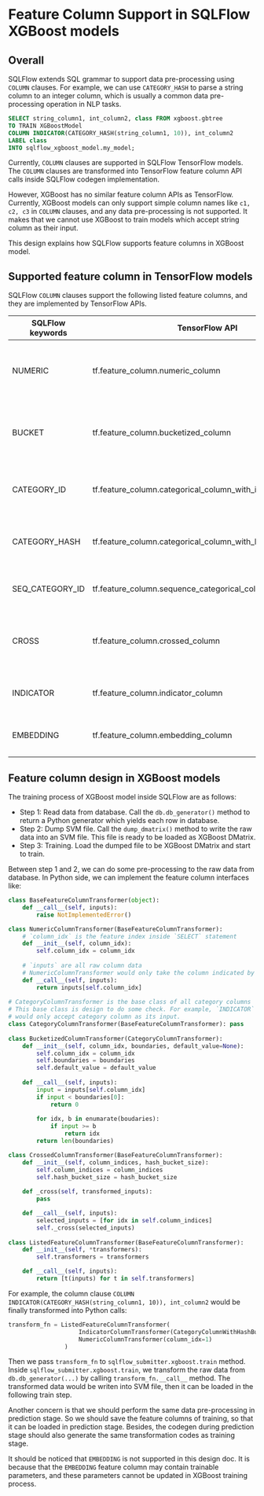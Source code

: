 # Feature Column Support in SQLFlow XGBoost models

## Overall

SQLFlow extends SQL grammar to support data pre-processing using `COLUMN` clauses. 
For example, we can use `CATEGORY_HASH` to parse a string column to an integer column, which is usually a common data pre-processing operation in NLP tasks.

```sql
SELECT string_column1, int_column2, class FROM xgboost.gbtree
TO TRAIN XGBoostModel
COLUMN INDICATOR(CATEGORY_HASH(string_column1, 10)), int_column2
LABEL class 
INTO sqlflow_xgboost_model.my_model;
```

Currently, `COLUMN` clauses are supported in SQLFlow TensorFlow models. The `COLUMN` clauses are transformed
into TensorFlow feature column API calls inside SQLFlow codegen implementation.

However, XGBoost has no similar feature column APIs as TensorFlow. Currently, XGBoost models can only support simple column names like `c1, c2, c3` in `COLUMN` clauses,
and any data pre-processing is not supported. It makes that we cannot use XGBoost to train models which accept string column as their input.

This design explains how SQLFlow supports feature columns in XGBoost model.

## Supported feature column in TensorFlow models

SQLFlow `COLUMN` clauses support the following listed feature columns, and they are implemented by TensorFlow APIs. 

| SQLFlow keywords | TensorFlow API                                              | Description                                                          | 
|------------------|-------------------------------------------------------------|----------------------------------------------------------------------|
| NUMERIC          | tf.feature_column.numeric_column                            | Raw numeric feature column without any pre-processing                | 
| BUCKET           | tf.feature_column.bucketized_column                         | Transform input integer to be the bucket id divided by boundaries |
| CATEGORY_ID      | tf.feature_column.categorical_column_with_identity          | Identity mapping of integer feature column                           |
| CATEGORY_HASH    | tf.feature_column.categorical_column_with_hash_bucket       | Using hash algorithm to map string or integer to category id         |
| SEQ_CATEGORY_ID  | tf.feature_column.sequence_categorical_column_with_identity | Sequence data version of CATEGORY_ID                                 |
| CROSS            | tf.feature_column.crossed_column                            | Combine multiple category features using hash algorithm              |
| INDICATOR        | tf.feature_column.indicator_column                          | Transform category id to multi-hot representation                    |
| EMBEDDING        | tf.feature_column.embedding_column                          | Transform category id to embedding representation                    |

## Feature column design in XGBoost models

The training process of XGBoost model inside SQLFlow are as follows:

- Step 1: Read data from database. Call the `db.db_generator()` method to return a Python generator which yields each row in database. 
- Step 2: Dump SVM file. Call the `dump_dmatrix()` method to write the raw data into an SVM file. This file is ready to be loaded as XGBoost DMatrix.
- Step 3: Training. Load the dumped file to be XGBoost DMatrix and start to train.

Between step 1 and 2, we can do some pre-processing to the raw data from database. In Python side, we can implement the feature column interfaces like:

```Python
class BaseFeatureColumnTransformer(object):
    def __call__(self, inputs):
        raise NotImplementedError()

class NumericColumnTransformer(BaseFeatureColumnTransformer):
    # `column_idx` is the feature index inside `SELECT` statement
    def __init__(self, column_idx):
        self.column_idx = column_idx
    
    # `inputs` are all raw column data
    # NumericColumnTransformer would only take the column indicated by `column_idx`
    def __call__(self, inputs):
        return inputs[self.column_idx]
    
# CategoryColumnTransformer is the base class of all category columns
# This base class is design to do some check. For example, `INDICATOR`
# would only accept category column as its input.
class CategoryColumnTransformer(BaseFeatureColumnTransformer): pass
        
class BucketizedColumnTransformer(CategoryColumnTransformer):
    def __init__(self, column_idx, boundaries, default_value=None):
        self.column_idx = column_idx
        self.boundaries = boundaries
        self.default_value = default_value
        
    def __call__(self, inputs):
        input = inputs[self.column_idx]
        if input < boundaries[0]:
            return 0
            
        for idx, b in enumarate(boudaries):
            if input >= b
                return idx
        return len(boundaries)

class CrossedColumnTransformer(BaseFeatureColumnTransformer):
    def __init__(self, column_indices, hash_bucket_size):
        self.column_indices = column_indices
        self.hash_bucket_size = hash_bucket_size
        
    def _cross(self, transformed_inputs):
        pass

    def __call__(self, inputs):
        selected_inputs = [for idx in self.column_indices]
        self._cross(selected_inputs)
        
class ListedFeatureColumnTransformer(BaseFeatureColumnTransformer):
    def __init__(self, *transformers):
        self.transformers = transformers

    def __call__(self, inputs):
        return [t(inputs) for t in self.transformers]
```

For example, the column clause `COLUMN INDICATOR(CATEGORY_HASH(string_column1, 10)), int_column2` would be finally transformed into Python calls:

```Python
transform_fn = ListedFeatureColumnTransformer(
                    IndicatorColumnTransformer(CategoryColumnWithHashBucketTransformer(column_idx=0, hash_bucket_size=10)),
                    NumericColumnTransformer(column_idx=1) 
                )
```

Then we pass `transform_fn` to `sqlflow_submitter.xgboost.train` method. Inside `sqlflow_submitter.xgboost.train`, we transform the 
raw data from `db.db_generator(...)` by calling `transform_fn.__call__` method. The transformed
data would be writen into SVM file, then it can be loaded in the following train step.

Another concern is that we should perform the same data pre-processing in prediction stage. So we should save the feature columns
of training, so that it can be loaded in prediction stage. Besides, the codegen during prediction stage should also generate the same
transformation codes as training stage.

It should be noticed that `EMBEDDING` is not supported in this design doc. It is because that the `EMBEDDING` feature column may contain
trainable parameters, and these parameters cannot be updated in XGBoost training process.

